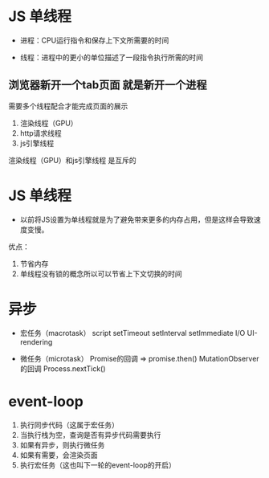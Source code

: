 # JS 单线程


- 进程：CPU运行指令和保存上下文所需要的时间

- 线程：进程中的更小的单位描述了一段指令执行所需的时间

## 浏览器新开一个tab页面 就是新开一个进程
需要多个线程配合才能完成页面的展示
1. 渲染线程（GPU）
2. http请求线程
3. js引擎线程

渲染线程（GPU）和js引擎线程 是互斥的

# JS 单线程
- 以前将JS设置为单线程就是为了避免带来更多的内存占用，但是这样会导致速度变慢。  

优点：
  1. 节省内存
  2. 单线程没有锁的概念所以可以节省上下文切换的时间


# 异步
- 宏任务（macrotask）
script
setTimeout
setInterval
setImmediate
I/O
UI-rendering

- 微任务（microtask）
Promise的回调 => promise.then()
MutationObserver的回调
Process.nextTick()

# event-loop
1. 执行同步代码（这属于宏任务）
2. 当执行栈为空，查询是否有异步代码需要执行
3. 如果有异步，则执行微任务
4. 如果有需要，会渲染页面
5. 执行宏任务（这也叫下一轮的event-loop的开启）